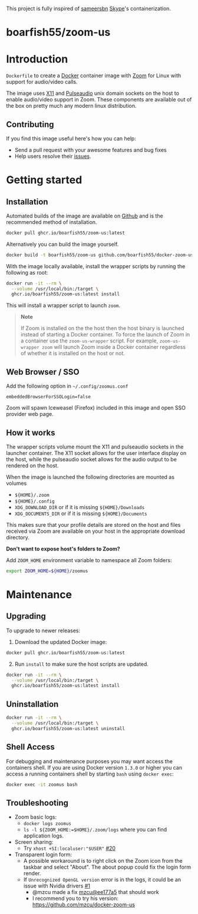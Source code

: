 This project is fully inspired of [sameersbn](https://github.com/sameersbn) [Skype](https://github.com/sameersbn/docker-skype)'s containerization.

# boarfish55/zoom-us

# Introduction

`Dockerfile` to create a [Docker](https://www.docker.com/) container image with [Zoom](http://www.zoom.us) for Linux with support for audio/video calls.

The image uses [X11](http://www.x.org) and [Pulseaudio](http://www.freedesktop.org/wiki/Software/PulseAudio/) unix domain sockets on the host to enable audio/video support in Zoom. These components are available out of the box on pretty much any modern linux distribution.

## Contributing

If you find this image useful here's how you can help:

- Send a pull request with your awesome features and bug fixes
- Help users resolve their [issues](https://github.com/boarfish55/docker-zoom-us/issues?q=is%3Aopen+is%3Aissue).

# Getting started

## Installation

Automated builds of the image are available on [Github](https://ghcr.io/boarfish55/zoom-us) and is the recommended method of installation.

```bash
docker pull ghcr.io/boarfish55/zoom-us:latest
```

Alternatively you can build the image yourself.

```bash
docker build -t boarfish55/zoom-us github.com/boarfish55/docker-zoom-us
```

With the image locally available, install the wrapper scripts by running the following as root:

```bash
docker run -it --rm \
  --volume /usr/local/bin:/target \
  ghcr.io/boarfish55/zoom-us:latest install
```

This will install a wrapper script to launch `zoom`.

> **Note**
>
> If Zoom is installed on the the host then the host binary is launched instead of starting a Docker container. To force the launch of Zoom in a container use the `zoom-us-wrapper` script. For example, `zoom-us-wrapper zoom` will launch Zoom inside a Docker container regardless of whether it is installed on the host or not.

## Web Browser / SSO

Add the following option in `~/.config/zoomus.conf`
```
embeddedBrowserForSSOLogin=false
```

Zoom will spawn Iceweasel (Firefox) included in this image and open SSO provider web page.

## How it works

The wrapper scripts volume mount the X11 and pulseaudio sockets in the launcher container. The X11 socket allows for the user interface display on the host, while the pulseaudio socket allows for the audio output to be rendered on the host.

When the image is launched the following directories are mounted as volumes

- `${HOME}/.zoom`
- `${HOME}/.config`
- `XDG_DOWNLOAD_DIR` or if it is missing `${HOME}/Downloads`
- `XDG_DOCUMENTS_DIR` or if it is missing `${HOME}/Documents`

This makes sure that your profile details are stored on the host and files received via Zoom are available on your host in the appropriate download directory.

**Don't want to expose host's folders to Zoom?**

Add `ZOOM_HOME` environment variable to namespace all Zoom folders:

```sh
export ZOOM_HOME=${HOME}/zoomus
```


# Maintenance

## Upgrading

To upgrade to newer releases:

  1. Download the updated Docker image:

  ```bash
  docker pull ghcr.io/boarfish55/zoom-us:latest
  ```

  2. Run `install` to make sure the host scripts are updated.

  ```bash
  docker run -it --rm \
    --volume /usr/local/bin:/target \
    ghcr.io/boarfish55/zoom-us:latest install
  ```

## Uninstallation

```bash
docker run -it --rm \
  --volume /usr/local/bin:/target \
  ghcr.io/boarfish55/zoom-us:latest uninstall
```

## Shell Access

For debugging and maintenance purposes you may want access the containers shell. If you are using Docker version `1.3.0` or higher you can access a running containers shell by starting `bash` using `docker exec`:

```bash
docker exec -it zoomus bash
```

## Troubleshooting

- Zoom basic logs:
  - `docker logs zoomus`
  - `ls -l ${ZOOM_HOME:=$HOME}/.zoom/logs` where you can find application logs.
- Screen sharing:
  - Try `xhost +SI:localuser:"$USER"` [#20](https://github.com/mdouchement/docker-zoom-us/issues/20)
- Transparent login form:
  - A possible workaround is to right click on the Zoom icon from the taskbar and select "About". The about popup could fix the login form render.
  - If `Unrecognized OpenGL version` error is in the logs, it could be an issue with Nvidia drivers [#1](https://github.com/mdouchement/docker-zoom-us/issues/1)
    - @mzcu made a fix [mzcu@ee177a5](https://github.com/mzcu/docker-zoom-us/commit/ee177a5e8915a05a51080301996a8ed4b89552ee) that should work
    - I recommend you to try his version: https://github.com/mzcu/docker-zoom-us
